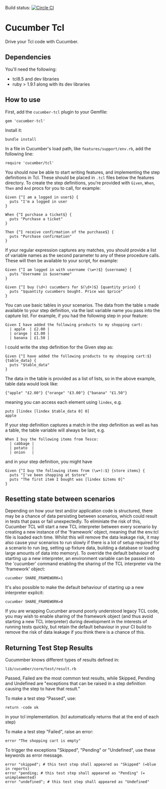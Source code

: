 Build status: [![Circle CI](https://circleci.com/gh/cucumber/cucumber-ruby-tcl/tree/master.svg?style=svg)](https://circleci.com/gh/cucumber/cucumber-ruby-tcl/tree/master)

Cucumber Tcl
============

Drive your Tcl code with Cucumber.

Dependencies
------------

You'll need the following:

* tcl8.5 and dev libraries
* ruby > 1.9.1 along with its dev libraries

How to use
----------

First, add the `cucumber-tcl` plugin to your Gemfile:

    gem 'cucumber-tcl'

Install it:

    bundle install

In a file in Cucumber's load path, like `features/support/env.rb`, add the following line:

    require 'cucumber/tcl'

You should now be able to start writing features, and implementing the step definitions in Tcl. These should be placed in `.tcl` files below the features directory. To create the step definitions, you're provided with `Given`, `When`, `Then` and `And` procs for you to call, for example:

    Given {^I am a logged in user$} {
      puts "I'm a logged in user
    }

    When {^I purchase a ticket$} {
      puts "Purchase a ticket"
    }

    Then {^I receive confirmation of the purchase$} {
      puts "Purchase confirmation"
    }

If your regular expression captures any matches, you should provide a list of variable names as the second parameter to any of these procedure calls. These will then be available to your script, for example:

    Given {^I am logged in with username (\w+)$} {username} {
      puts "Username is $username"
    }

    Given {^I buy (\d+) cucumbers for $(\d+)$} {quantity price} {
      puts "$quantity cucumbers bought. Price was $price"
    }

You can use basic tables in your scenarios. The data from the table s made available to your step definition, via the last variable name you pass into the capture list. For example, if you had the following step in your feature:

    Given I have added the following products to my shopping cart:
      | apple  | £2.00 |
      | orange | £3.00 |
      | banana | £1.50 |

I could write the step definition for the Given step as:

    Given {^I have added the following products to my shopping cart:$} {table_data} {
      puts "$table_data"
    }

The data in the table is provided as a list of lists, so in the above example, table data would look like:

    {"apple" "£2.00"} {"orange" "£3.00"} {"banana" "£1.50"}

meaning you can access each element using `lindex`, e.g.

    puts [lindex [lindex $table_data 0] 0]
    apple

If your step definition captures a match in the step definition as well as has a table, the table variable will always be last, e.g.

    When I buy the following items from Tesco:
      | cabbage |
      | potato  |
      | onion   |

and in your step definition, you might have

    Given {^I buy the following items from (\w+):$} {store items} {
      puts "I've been shopping at $store"
      puts "The first item I bought was [lindex $items 0]"
    }

Resetting state between scenarios
---------------------------------

Depending on how your test and/or application code is structured, there may be a chance of data persisting between scenarios, which could result in tests that pass or fail unexpectedly.  To eliminiate the risk of this, Cucumber TCL will start a new TCL interpreter between every scenario by creating a new instance of the 'framework' object, meaning that the env.tcl file is loaded each time.  Whilst this will remove the data leakage risk, it may also cause your scenarios to run slowly if there is a lot of setup required for a scenario to run (eg, setting up fixture data, building a database or loading large amounts of data into memory).  To override the default behaviour of starting up a new interpreter, an environment variable can be passed into the 'cucumber' command enabling the sharing of the TCL interpreter via the 'framework' object:

    cucumber SHARE_FRAMEWORK=1

It's also possible to make the default behaviour of starting up a new interpreter explicit:

    cucumber SHARE_FRAMEWORK=0

If you are wrapping Cucumber around poorly understood legacy TCL code, you may wish to enable sharing of the framework object (and thus avoid starting a new TCL interpreter) during development in the interests of running tests quickly, but retain the default behaviour in your CI build to remove the risk of data leakage if you think there is a chance of this.

Returning Test Step Results
---------------------------

Cucummber knows different types of results defined in:

    lib/cucumber/core/test/result.rb

Passed, Failed are the most common test results, while Skipped, Pending and Undefined are "exceptions that can be raised in a step definition causing the step to have that result."

To make a test step "Passed", use:

    return -code ok

in your tcl implementation. (tcl automatically returns that at the end of each step)

To make a test step "Failed", raise an error:

    error "The shopping cart is empty"

To trigger the exceptions "Skipped", "Pending" or "Undefined", use these keywords as error message.

    error "skipped"; # this test step shall appeared as "Skipped" (=blue in reports)
    error "pending; # this test step shall appeared as "Pending" (= unimplemented)
    error "undefined"; # this test step shall appeared as "Undefined"

